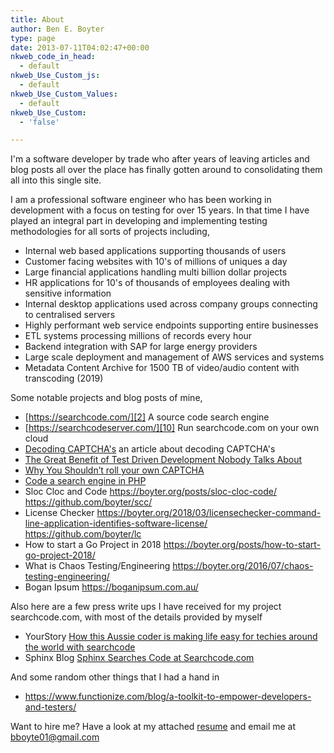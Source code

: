 ```yaml
---
title: About
author: Ben E. Boyter
type: page
date: 2013-07-11T04:02:47+00:00
nkweb_code_in_head:
  - default
nkweb_Use_Custom_js:
  - default
nkweb_Use_Custom_Values:
  - default
nkweb_Use_Custom:
  - 'false'

---
```

I'm a software developer by trade who after years of leaving articles and blog posts all over the place has finally gotten around to consolidating them all into this single site.

I am a professional software engineer who has been working in development with a focus on testing for over 15 years. In that time I have played an integral part in developing and implementing testing methodologies for all sorts of projects including,

* Internal web based applications supporting thousands of users
* Customer facing websites with 10's of millions of uniques a day
* Large financial applications handling multi billion dollar projects
* HR applications for 10's of thousands of employees dealing with sensitive information
* Internal desktop applications used across company groups connecting to centralised servers
* Highly performant web service endpoints supporting entire businesses
* ETL systems processing millions of records every hour
* Backend integration with SAP for large energy providers
* Large scale deployment and management of AWS services and systems
* Metadata Content Archive for 1500 TB of video/audio content with transcoding (2019)

Some notable projects and blog posts of mine,

  * [https://searchcode.com/][2] A source code search engine
  * [https://searchcodeserver.com/][10] Run searchcode.com on your own cloud
  * [Decoding CAPTCHA's][3] an article about decoding CAPTCHA's
  * [The Great Benefit of Test Driven Development Nobody Talks About][4]
  * [Why You Shouldn’t roll your own CAPTCHA][5]
  * [Code a search engine in PHP][6]
  * Sloc Cloc and Code https://boyter.org/posts/sloc-cloc-code/ https://github.com/boyter/scc/
  * License Checker https://boyter.org/2018/03/licensechecker-command-line-application-identifies-software-license/ https://github.com/boyter/lc
  * How to start a Go Project in 2018 https://boyter.org/posts/how-to-start-go-project-2018/
  * What is Chaos Testing/Engineering https://boyter.org/2016/07/chaos-testing-engineering/
  * Bogan Ipsum https://boganipsum.com.au/

Also here are a few press write ups I have received for my project searchcode.com, with most of the details provided by myself

  * YourStory [How this Aussie coder is making life easy for techies around the world with searchcode][7]
  * Sphinx Blog [Sphinx Searches Code at Searchcode.com][8]

And some random other things that I had a hand in

  * https://www.functionize.com/blog/a-toolkit-to-empower-developers-and-testers/

Want to hire me? Have a look at my attached [resume][9] and email me at bboyte01@gmail.com

 [1]: http://www.boyter.org/wp-content/uploads/2013/07/headshot.jpg
 [2]: http://searchcode.com/ "Source Code Search Engine"
 [3]: http://www.boyter.org/decoding-captchas/
 [4]: https://boyter.org/2015/06/unsung-benefits-software-testing/
 [5]: http://www.boyter.org/2010/08/why-you-shouldnt-roll-your-own-captcha/
 [6]: http://www.boyter.org/2013/01/code-for-a-search-engine-in-php-part-1/
 [7]: http://yourstory.com/2014/07/aussie-coder-benjamin-boyter/
 [8]: http://sphinxsearch.com/blog/2014/06/19/sphinx-searches-code-at-searchcode-com/
 [9]: /static/Benjamin-Boyter-Resume.doc
 [10]: https://searchcodeserver.com/